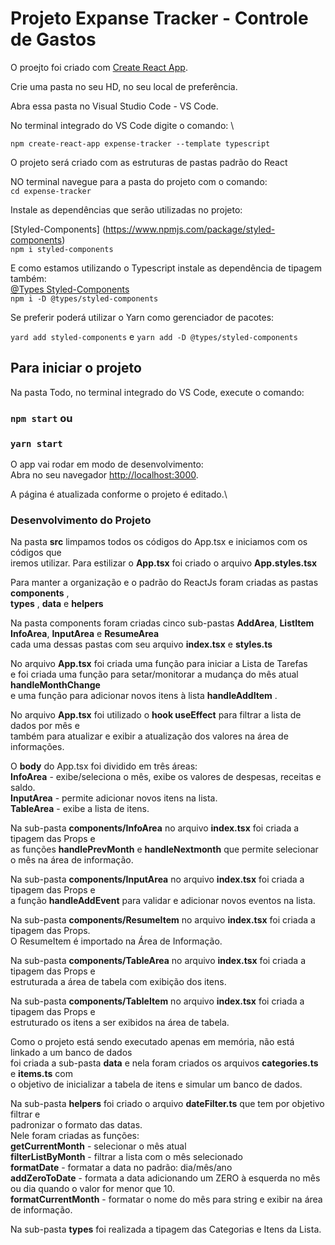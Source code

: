 # Projeto Expanse Tracker - Controle de Gastos

O proejto foi criado com [Create React App](https://github.com/facebook/create-react-app).

Crie uma pasta no seu HD, no seu local de preferência.

Abra essa pasta no Visual Studio Code - VS Code.

No terminal integrado do VS Code digite o comando: \

`npm create-react-app expense-tracker --template typescript`

O projeto será criado com as estruturas de pastas padrão do React

NO terminal navegue para a pasta do projeto com o comando: \
`cd expense-tracker`

Instale as dependências que serão utilizadas no projeto:

[Styled-Components] (https://www.npmjs.com/package/styled-components) \
`npm i styled-components`

E como estamos utilizando o Typescript instale as dependência de tipagem também: \
[@Types Styled-Components](https://www.npmjs.com/package/@types/styled-components) \
`npm i -D @types/styled-components`

Se preferir poderá utilizar o Yarn como gerenciador de pacotes:

`yard add styled-components` e `yarn add -D @types/styled-components`

## Para iniciar o projeto

Na pasta Todo, no terminal integrado do VS Code, execute o comando:

### `npm start` ou
### `yarn start`

O app vai rodar em modo de desenvolvimento:\
Abra no seu navegador [http://localhost:3000](http://localhost:3000).

A página é atualizada conforme o projeto é editado.\

### Desenvolvimento do Projeto

Na pasta **src** limpamos todos os códigos do App.tsx e iniciamos com os códigos que \
iremos utilizar.
Para estilizar o **App.tsx** foi criado o arquivo **App.styles.tsx**

Para manter a organização e o padrão do ReactJs foram criadas as pastas **components** , \
**types** , **data** e **helpers**

Na pasta components foram criadas cinco sub-pastas **AddArea**, **ListItem**\
**InfoArea**, **InputArea** e **ResumeArea** \
cada uma dessas pastas com seu arquivo **index.tsx** e **styles.ts**

No arquivo **App.tsx** foi criada uma função para iniciar a Lista de Tarefas \
e foi criada uma função para setar/monitorar a mudança do mês atual **handleMonthChange** \
e uma função para adicionar novos itens à lista **handleAddItem** .

No arquivo **App.tsx** foi utilizado o **hook useEffect** para filtrar a lista de dados por mês e \
também para atualizar e exibir a atualização dos valores na área de informações.

O **body** do App.tsx foi dividido em três áreas: \
**InfoArea** - exibe/seleciona o mês, exibe os valores de despesas, receitas e saldo. \
**InputArea** - permite adicionar novos itens na lista. \
**TableArea** - exibe a lista de itens.

Na sub-pasta **components/InfoArea** no arquivo **index.tsx** foi criada a tipagem das Props e \
as funções **handlePrevMonth** e **handleNextmonth** que permite selecionar o mês na área de informação.

Na sub-pasta **components/InputArea** no arquivo **index.tsx** foi criada a tipagem das Props e \
a função **handleAddEvent** para validar e adicionar novos eventos na lista.

Na sub-pasta **components/ResumeItem** no arquivo **index.tsx** foi criada a tipagem das Props. \
O ResumeItem é importado na Área de Informação.

Na sub-pasta **components/TableArea** no arquivo **index.tsx** foi criada a tipagem das Props e \
estruturada a área de tabela com exibição dos itens.

Na sub-pasta **components/TableItem** no arquivo **index.tsx** foi criada a tipagem das Props e \
estruturado os itens a ser exibidos na área de tabela.

Como o projeto está sendo executado apenas em memória, não está linkado a um banco de dados \
foi criada a sub-pasta **data** e nela foram criados
os arquivos **categories.ts** e **items.ts** com \
o objetivo de inicializar a tabela de itens e simular um banco de dados.

Na sub-pasta **helpers** foi criado o arquivo **dateFilter.ts** que tem por objetivo filtrar e \
padronizar o formato das datas. \
Nele foram criadas as funções: \
**getCurrentMonth** - selecionar o mês atual \
**filterListByMonth** - filtrar a lista com o mês selecionado \
**formatDate** - formatar a data no padrão: dia/mês/ano \
**addZeroToDate** - formata a data adicionando um ZERO à esquerda no mês ou dia quando o valor for menor que 10. \
**formatCurrentMonth** - formatar o nome do mês para string e exibir na área de informação.

Na sub-pasta **types** foi realizada a tipagem das Categorias e Itens da Lista.
